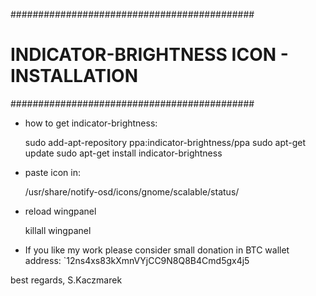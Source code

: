 ############################################
# INDICATOR-BRIGHTNESS ICON - INSTALLATION #
############################################


- how to get indicator-brightness:

    sudo add-apt-repository ppa:indicator-brightness/ppa
    sudo apt-get update
    sudo apt-get install indicator-brightness
    
- paste icon in:

    /usr/share/notify-osd/icons/gnome/scalable/status/

- reload wingpanel

    killall wingpanel

- If you like my work please consider small donation in BTC
  wallet address: `12ns4xs83kXmnVYjCC9N8Q8B4Cmd5gx4j5

best regards,
S.Kaczmarek
